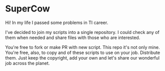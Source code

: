 # SuperCow

Hi! In my life I passed some problems in TI career.

I've decided to join my scripts into a single repository. I could check any of them when needed and share files with those who are interested.

You're free to fork or make PR with new script. This repo it's not only mine. You're free, also, to copy and of these scripts to use on your job. Distribute them. Just keep the copyright, add your own and let's share our wonderful job across the planet.
